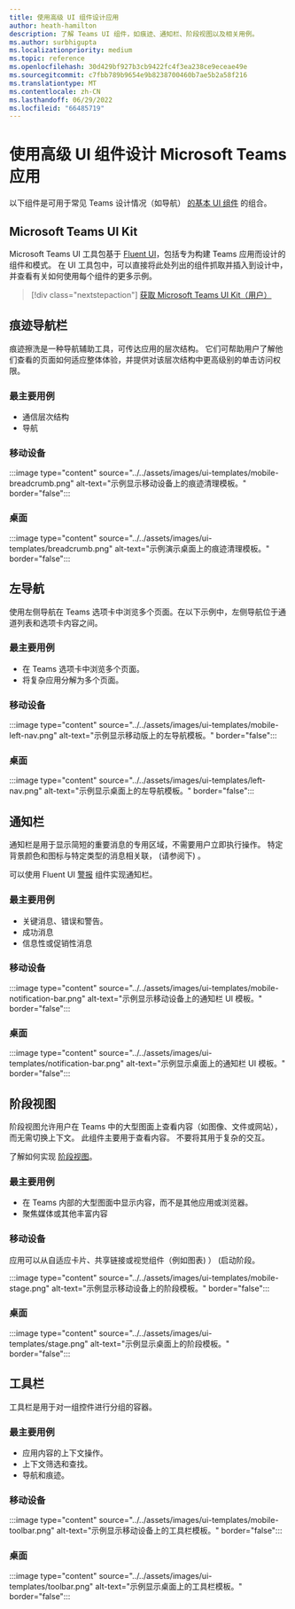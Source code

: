 ```yaml
---
title: 使用高级 UI 组件设计应用
author: heath-hamilton
description: 了解 Teams UI 组件，如痕迹、通知栏、阶段视图以及相关用例。
ms.author: surbhigupta
ms.localizationpriority: medium
ms.topic: reference
ms.openlocfilehash: 30d429bf927b3cb9422fc4f3ea238ce9eceae49e
ms.sourcegitcommit: c7fbb789b9654e9b8238700460b7ae5b2a58f216
ms.translationtype: MT
ms.contentlocale: zh-CN
ms.lasthandoff: 06/29/2022
ms.locfileid: "66485719"
---
```

# <a name="designing-your-microsoft-teams-app-with-advanced-ui-components"></a>使用高级 UI 组件设计 Microsoft Teams 应用

以下组件是可用于常见 Teams 设计情况（如导航） [的基本 UI 组件](~/concepts/design/design-teams-app-basic-ui-components.md) 的组合。

## <a name="microsoft-teams-ui-kit"></a>Microsoft Teams UI Kit

Microsoft Teams UI 工具包基于 <a href="https://fluentsite.z22.web.core.windows.net/" target="_blank">Fluent UI</a>，包括专为构建 Teams 应用而设计的组件和模式。 在 UI 工具包中，可以直接将此处列出的组件抓取并插入到设计中，并查看有关如何使用每个组件的更多示例。

> [!div class="nextstepaction"]
> [获取 Microsoft Teams UI Kit（用户）](https://www.figma.com/community/file/916836509871353159)

## <a name="breadcrumb"></a>痕迹导航栏

痕迹擦洗是一种导航辅助工具，可传达应用的层次结构。 它们可帮助用户了解他们查看的页面如何适应整体体验，并提供对该层次结构中更高级别的单击访问权限。

### <a name="top-use-cases"></a>最主要用例

* 通信层次结构
* 导航

### <a name="mobile"></a>移动设备

:::image type="content" source="../../assets/images/ui-templates/mobile-breadcrumb.png" alt-text="示例显示移动设备上的痕迹清理模板。" border="false":::

### <a name="desktop"></a>桌面

:::image type="content" source="../../assets/images/ui-templates/breadcrumb.png" alt-text="示例演示桌面上的痕迹清理模板。" border="false":::

## <a name="left-nav"></a>左导航

使用左侧导航在 Teams 选项卡中浏览多个页面。在以下示例中，左侧导航位于通道列表和选项卡内容之间。

### <a name="top-use-cases"></a>最主要用例

* 在 Teams 选项卡中浏览多个页面。
* 将复杂应用分解为多个页面。

### <a name="mobile"></a>移动设备

:::image type="content" source="../../assets/images/ui-templates/mobile-left-nav.png" alt-text="示例显示移动版上的左导航模板。" border="false":::

### <a name="desktop"></a>桌面

:::image type="content" source="../../assets/images/ui-templates/left-nav.png" alt-text="示例显示桌面上的左导航模板。" border="false":::

## <a name="notification-bar"></a>通知栏

通知栏是用于显示简短的重要消息的专用区域，不需要用户立即执行操作。 特定背景颜色和图标与特定类型的消息相关联， (请参阅下) 。

可以使用 Fluent UI [警报](https://fluentsite.z22.web.core.windows.net/0.59.0/components/alert/definition) 组件实现通知栏。

### <a name="top-use-cases"></a>最主要用例

* 关键消息、错误和警告。
* 成功消息
* 信息性或促销性消息

### <a name="mobile"></a>移动设备

:::image type="content" source="../../assets/images/ui-templates/mobile-notification-bar.png" alt-text="示例显示移动设备上的通知栏 UI 模板。" border="false":::

### <a name="desktop"></a>桌面

:::image type="content" source="../../assets/images/ui-templates/notification-bar.png" alt-text="示例显示桌面上的通知栏 UI 模板。" border="false":::

## <a name="stage-view"></a>阶段视图

阶段视图允许用户在 Teams 中的大型图面上查看内容（如图像、文件或网站），而无需切换上下文。 此组件主要用于查看内容。 不要将其用于复杂的交互。

了解如何实现 [阶段视图](~/tabs/tabs-link-unfurling.md)。

### <a name="top-use-cases"></a>最主要用例

* 在 Teams 内部的大型图面中显示内容，而不是其他应用或浏览器。
* 聚焦媒体或其他丰富内容

### <a name="mobile"></a>移动设备

应用可以从自适应卡片、共享链接或视觉组件（例如图表) ） (启动阶段。

:::image type="content" source="../../assets/images/ui-templates/mobile-stage.png" alt-text="示例显示移动设备上的阶段模板。" border="false":::

### <a name="desktop"></a>桌面

:::image type="content" source="../../assets/images/ui-templates/stage.png" alt-text="示例显示桌面上的阶段模板。" border="false":::

## <a name="toolbar"></a>工具栏

工具栏是用于对一组控件进行分组的容器。

### <a name="top-use-cases"></a>最主要用例

* 应用内容的上下文操作。
* 上下文筛选和查找。
* 导航和痕迹。

### <a name="mobile"></a>移动设备

:::image type="content" source="../../assets/images/ui-templates/mobile-toolbar.png" alt-text="示例显示移动设备上的工具栏模板。" border="false":::

### <a name="desktop"></a>桌面

:::image type="content" source="../../assets/images/ui-templates/toolbar.png" alt-text="示例显示桌面上的工具栏模板。" border="false":::
